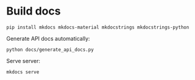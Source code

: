 # Build docs

```
pip install mkdocs mkdocs-material mkdocstrings mkdocstrings-python
```

Generate API docs automatically:

```
python docs/generate_api_docs.py
```

Serve server:

```
mkdocs serve
```
